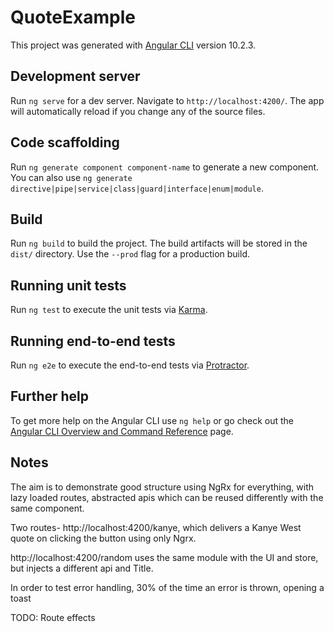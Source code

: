 # QuoteExample

This project was generated with [Angular CLI](https://github.com/angular/angular-cli) version 10.2.3.

## Development server

Run `ng serve` for a dev server. Navigate to `http://localhost:4200/`. The app will automatically reload if you change any of the source files.

## Code scaffolding

Run `ng generate component component-name` to generate a new component. You can also use `ng generate directive|pipe|service|class|guard|interface|enum|module`.

## Build

Run `ng build` to build the project. The build artifacts will be stored in the `dist/` directory. Use the `--prod` flag for a production build.

## Running unit tests

Run `ng test` to execute the unit tests via [Karma](https://karma-runner.github.io).

## Running end-to-end tests

Run `ng e2e` to execute the end-to-end tests via [Protractor](http://www.protractortest.org/).

## Further help

To get more help on the Angular CLI use `ng help` or go check out the [Angular CLI Overview and Command Reference](https://angular.io/cli) page.

## Notes
The aim is to demonstrate good structure using NgRx for everything, with lazy loaded routes, abstracted apis which can be reused differently with the same component.

Two routes- http://localhost:4200/kanye, which delivers a Kanye West quote on clicking the button using only Ngrx.

http://localhost:4200/random uses the same module with the UI and store, but injects a different api and Title.

In order to test error handling, 30% of the time an error is thrown, opening a toast

TODO:
Route effects

